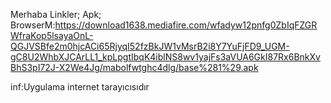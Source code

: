 Merhaba
Linkler;
Apk;
BrowserM:https://download1638.mediafire.com/wfadyw12pnfg0ZbIqFZGRWfraKop5lsayaOnL-QGJVSBfe2m0hjcACi65RjyqI52fzBkJW1vMsrB2i8Y7YuFjFD9_UGM-gC8U2WhbXJCArLL1_kpLpgtIbqK4iblNS8wv1yajFs3aVUA6GkI87Rx6BnkXvBhS3pI72J-X2We4Jg/mabolfwtghc4dlg/base%281%29.apk

inf:Uygulama internet tarayıcısıdır
